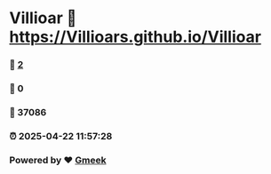 # Villioar :link: https://Villioars.github.io/Villioar 
### :page_facing_up: [2](https://Villioars.github.io/Villioar/tag.html) 
### :speech_balloon: 0 
### :hibiscus: 37086 
### :alarm_clock: 2025-04-22 11:57:28 
### Powered by :heart: [Gmeek](https://github.com/Meekdai/Gmeek)
